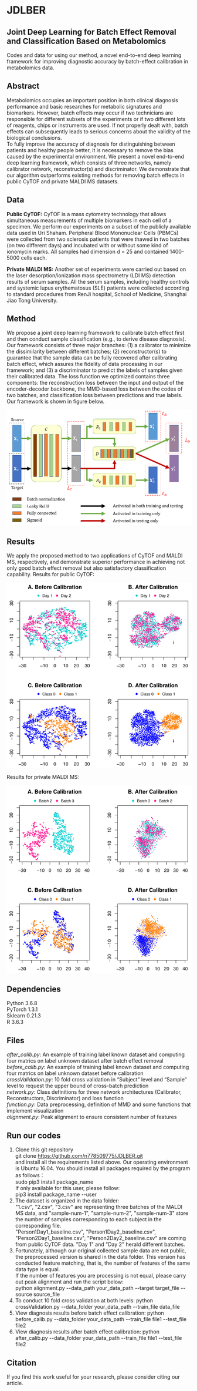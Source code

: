 # JDLBER
## Joint Deep Learning for Batch Effect Removal and Classification Based on Metabolomics

Codes and data for using our method, a novel end-to-end deep learning framework for improving diagnostic accuracy by batch-effect calibration in metabolomics data.

## Abstract
Metabolomics occupies an important position in both clinical diagnosis performance and basic researches for metabolic signatures and biomarkers. However, batch effects may occur if two technicians are responsible for different subsets of the experiments or if two different lots of reagents, chips or instruments are used. If not properly dealt with, batch effects can subsequently leads to serious concerns about the validity of the biological conclusions.<br />
To fully improve the accuracy of diagnosis for distinguishing between patients and healthy people better, it is necessary to remove the bias caused by the experimental environment. We present a novel end-to-end deep learning framework, which consists of three networks, namely calibrator network, reconstructor(s) and discriminator. We demonstrate that our algorithm outperforms existing methods for removing batch effects in public CyTOF and private MALDI MS datasets.

## Data
**Public CyTOF:** CyTOF is a mass cytometry technology that allows simultaneous measurements of multiple biomarkers in each cell of a specimen. We perform our experiments on a subset of the publicly available data used in Uri Shaham. Peripheral Blood Mononuclear Cells (PBMCs) were collected from two sclerosis patients that were thawed in two batches (on two different days) and incubated with or without some kind of ionomycin marks. All samples had dimension d = 25 and contained 1400-5000 cells each. 

**Private MALDI MS:** Another set of experiments were carried out based on the laser desorption/ionization mass spectrometry (LDI MS) detection results of serum samples. All the serum samples, including healthy controls and systemic lupus erythematosus (SLE) patients were collected according to standard procedures from RenJi hospital, School of Medicine, Shanghai Jiao Tong University. 

## Method
We propose a joint deep learning framework to calibrate batch effect first and then conduct sample classification (e.g., to derive disease diagnosis). Our framework consists of three major branches: (1) a calibrator to minimize the dissimilarity between different batches; (2) reconstructor(s) to guarantee that the sample data can be fully recovered after calibrating batch effect, which assures the fidelity of data processing in our framework; and (3) a discriminator to predict the labels of samples given their calibrated data. The loss function we optimized contains three components: the reconstruction loss between the input and output of the encoder-decoder backbone, the MMD-based loss between the codes of two batches, and classification loss between predictions and true labels. Our framework is shown in figure below.

![](illustration/network.png)

## Results
We apply the proposed method to two applications of CyTOF and MALDI MS, respectively, and demonstrate superior performance in achieving not only good batch effect removal but also satisfactory classification capability. 
Results for public CyTOF: 

![](illustration/CyTOF.png)

Results for private MALDI MS:

![](illustration/MALDI-MS.png)

## Dependencies
Python 3.6.8<br />
PyTorch 1.3.1<br />
Sklearn 0.21.3<br />
R 3.6.3<br />

## Files
*after_calib.py*: An example of training label known dataset and computing four matrics on label unknown dataset after batch effect removal<br />
*before_calib.py*: An example of training label known dataset and computing four matrics on label unknown dataset before calibration<br />
*crossValidation.py*: 10 fold cross validation in “Subject” level and “Sample” level to request the upper bound of cross-batch prediction<br />
*network.py*: Class definitions for three network architectures (Calibrator, Reconstructors, Discriminator) and loss function<br />
*function.py*: Data preprocessing, definition of MMD and some functions that implement visualization<br />
*alignment.py*: Peak alignment to ensure consistent number of features<br />

## Run our codes
1. Clone this git repository<br />
   git clone https://github.com/n778509775/JDLBER.git<br />
   and install all the requirements listed above. Our operating environment is Ubuntu 16.04. You should install all packages required by the program as follows：<br />
   sudo pip3 install package_name<br />
   If only available for this user, please follow:<br />
   pip3 install package_name --user<br />
2. The dataset is organized in the data folder:<br />
   "1.csv", "2.csv", "3.csv" are representing three batches of the MALDI MS data, and "sample-num-1", "sample-num-2", "sample-num-3" store the number of samples corresponding to    each subject in the corresponding file.<br />
   "Person1Day1_baseline.csv", "Person1Day2_baseline.csv", "Person2Day1_baseline.csv", "Person2Day2_baseline.csv" are coming from public CyTOF data. "Day 1" and "Day 2" herald      different batches.<br />
3. Fortunately, although our original collected sample data are not public, the preprocessed version is shared in the data folder. This version has conducted feature matching,      that is, the number of features of the same data type is equal.<br />
   If the number of features you are processing is not equal, please carry out peak alignment and run the script below:<br />
 	python alignment.py --data_path your_data_path --target target_file --source source_file<br />
2. To conduct 10 fold cross validation at both levels:
    python crossValidation.py --data_folder your_data_path --train_file data_file  
3. View diagnosis results before batch effect calibration:
   python before_calib.py --data_folder your_data_path --train_file file1 --test_file file2 
4. View diagnosis results after batch effect calibration:
 python after_calib.py --data_folder your_data_path --train_file file1 --test_file file2 

## Citation
If you find this work useful for your research, please consider citing our article.

